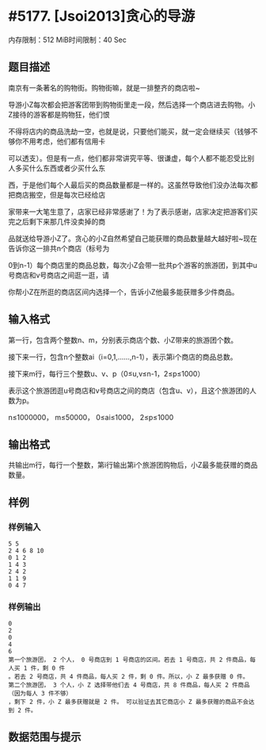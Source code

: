 # #5177. [Jsoi2013]贪心的导游

内存限制：512 MiB时间限制：40 Sec

## 题目描述

南京有一条著名的购物街。购物街嘛，就是一排整齐的商店啦~

导游小Z每次都会把游客团带到购物街里走一段，然后选择一个商店进去购物。小Z接待的游客都是购物狂，他们恨

不得将店内的商品洗劫一空，也就是说，只要他们能买，就一定会继续买（钱够不够你不用考虑，他们都有信用卡

可以透支）。但是有一点，他们都非常讲究平等、很谦虚，每个人都不能忍受比别人多买什么东西或者少买什么东

西，于是他们每个人最后买的商品数量都是一样的。这虽然导致他们没办法每次都把商店搬空，但是每次已经给店

家带来一大笔生意了，店家已经非常感谢了！为了表示感谢，店家决定把游客们买完之后剩下来那几件没卖掉的商

品就送给导游小Z了。贪心的小Z自然希望自己能获赠的商品数量越大越好啦~现在告诉你这一排共n个商店（标号为

0到n-1）每个商店里的商品总数，每次小Z会带一批共p个游客的旅游团，到其中u号商店和v号商店之间逛一逛，请

你帮小Z在所逛的商店区间内选择一个，告诉小Z他最多能获赠多少件商品。

## 输入格式

第一行，包含两个整数n、m，分别表示商店个数、小Z带来的旅游团个数。

接下来一行，包含n个整数ai（i=0,1,&hellip;&hellip;,n-1），表示第i个商店的商品总数。

接下来m行，每行三个整数u、v、p（0&le;u,v&le;n-1，2&le;p&le;1000）

表示这个旅游团逛u号商店和v号商店之间的商店（包含u、v），且这个旅游团的人数为p。

n&le;1000000， m&le;50000， 0&le;ai&le;1000， 2&le;p&le;1000

## 输出格式

共输出m行，每行一个整数，第i行输出第i个旅游团购物后，小Z最多能获赠的商品数量。

## 样例

### 样例输入

    
    5 5
    2 4 6 8 10
    0 1 2
    1 4 3
    2 4 2
    1 1 9
    0 4 7
    

### 样例输出

    
    0 
    2 
    0 
    4 
    6
    第一个旅游团， 2 个人， 0 号商店到 1 号商店的区间。若去 1 号商店，共 2 件商品，每人买 1 件，剩 0 件
    。若去 2 号商店，共 4 件商品，每人买 2 件，剩 0 件。所以，小 Z 最多获赠 0 件。
    第二个旅游团， 3 个人，小 Z 选择带他们去 4 号商店，共 8 件商品，每人买 2 件商品（因为每人 3 件不够）
    ，剩下 2 件，小 Z 最多获赠就是 2 件。 可以验证去其它商店小 Z 最多获赠的商品不会达到 2 件。
    
    

## 数据范围与提示
